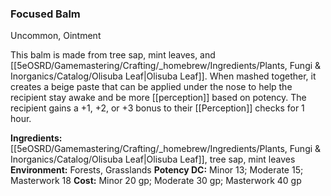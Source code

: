 ### Focused Balm
Uncommon, Ointment

This balm is made from tree sap, mint leaves, and [[5eOSRD/Gamemastering/Crafting/_homebrew/Ingredients/Plants, Fungi & Inorganics/Catalog/Olisuba Leaf|Olisuba Leaf]]. When mashed together, it creates a beige paste that can be applied under the nose to help the recipient stay awake and be more [[perception]] based on potency. The recipient gains a +1, +2, or +3 bonus to their [[Perception]] checks for 1 hour.

**Ingredients:** [[5eOSRD/Gamemastering/Crafting/_homebrew/Ingredients/Plants, Fungi & Inorganics/Catalog/Olisuba Leaf|Olisuba Leaf]], tree sap, mint leaves
**Environment:** Forests, Grasslands
**Potency DC:** Minor 13; Moderate 15; Masterwork 18
**Cost:** Minor 20 gp; Moderate 30 gp; Masterwork 40 gp 
